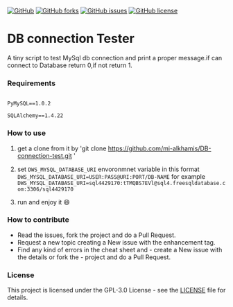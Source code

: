 [![GitHub](https://img.shields.io/badge/dws-dev--007--python-critical?style=plastic)](https://github.com/mi-alkhamis/db-connection-test)
[![GitHub forks](https://img.shields.io/github/forks/mi-alkhamis/DB-connection-test?style=plastic)](https://github.com/mi-alkhamis/DB-connection-test/network)
[![GitHub issues](https://img.shields.io/github/issues/mi-alkhamis/DB-connection-test?color=yellow&style=plastic)](https://github.com/mi-alkhamis/DB-connection-test/issues)
[![GitHub license](https://img.shields.io/github/license/mi-alkhamis/DB-connection-test?color=green&style=plastic)](https://github.com/mi-alkhamis/DB-connection-test/blob/main/LICENSE)
# DB connection Tester


A tiny script to test MySql db connection and print a proper message.if can connect to Database return 0,if not return 1.


### Requirements

```

PyMySQL==1.0.2

SQLAlchemy==1.4.22

```

### How to use

1. get a clone from it by 'git clone https://github.com/mi-alkhamis/DB-connection-test.git '

2. set  `DWS_MYSQL_DATABASE_URI` envoronmnet variable in this format `DWS_MYSQL_DATABASE_URI=USER:PASS@URI:PORT/DB-NAME` 
   for example `DWS_MYSQL_DATABASE_URI=sql4429170:tTMQBS7EVl@sql4.freesqldatabase.com:3306/sql4429170`
  
3.  run and enjoy it :smile:


### How to contribute 


- Read the issues, fork the project and do a Pull Request.
- Request a new topic creating a New issue with the enhancement tag.
- Find any kind of errors in the cheat sheet and - create a New issue with the details or fork the  - project and do a Pull Request.



### License

This project is licensed under the GPL-3.0 License  - see the [LICENSE](https://github.com/mi-alkhamis/DB-connection-test/blob/main/LICENSE) file for details.
